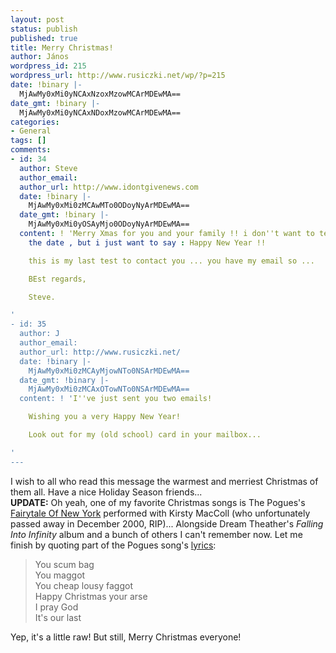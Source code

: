 ```yaml
---
layout: post
status: publish
published: true
title: Merry Christmas!
author: János
wordpress_id: 215
wordpress_url: http://www.rusiczki.net/wp/?p=215
date: !binary |-
  MjAwMy0xMi0yNCAxNzoxMzowMCArMDEwMA==
date_gmt: !binary |-
  MjAwMy0xMi0yNCAxNDoxMzowMCArMDEwMA==
categories:
- General
tags: []
comments:
- id: 34
  author: Steve
  author_email: 
  author_url: http://www.idontgivenews.com
  date: !binary |-
    MjAwMy0xMi0zMCAwMTo0ODoyNyArMDEwMA==
  date_gmt: !binary |-
    MjAwMy0xMi0yOSAyMjo0ODoyNyArMDEwMA==
  content: ! 'Merry Xmas for you and your family !! i don''t want to tell wishes before
    the date , but i just want to say : Happy New Year !!

    this is my last test to contact you ... you have my email so ...

    BEst regards,

    Steve.

'
- id: 35
  author: J
  author_email: 
  author_url: http://www.rusiczki.net/
  date: !binary |-
    MjAwMy0xMi0zMCAyMjowNTo0NSArMDEwMA==
  date_gmt: !binary |-
    MjAwMy0xMi0zMCAxOTowNTo0NSArMDEwMA==
  content: ! 'I''ve just sent you two emails!

    Wishing you a very Happy New Year!

    Look out for my (old school) card in your mailbox...

'
---
```

<p>I wish to all who read this message the warmest and merriest Christmas of them all. Have a nice Holiday Season friends...<br />
<b>UPDATE:</b> Oh yeah, one of my favorite Christmas songs is The Pogues's <a href="http://www.rusiczki.net/blog/blogstuff/The_Pogues_and_Kirsty_MacColl-Fairytale_of_New_York.mp3" title="Ehem...">Fairytale Of New York</a> performed with Kirsty MacColl (who unfortunately passed away in December 2000, RIP)... Alongside Dream Theather's <i>Falling Into Infinity</i> album and a bunch of others I can't remember now. Let me finish by quoting part of the Pogues song's <a href="http://www.kirstymaccoll.com/lyrics/lyrics/fairy.htm" title="Full lyrics">lyrics</a>:</p>
<blockquote><p> You scum bag<br />
You maggot<br />
You cheap lousy faggot<br />
Happy Christmas your arse<br />
I pray God<br />
It's our last</p></blockquote>
<p>Yep, it's a little raw! But still, Merry Christmas everyone!</p>
